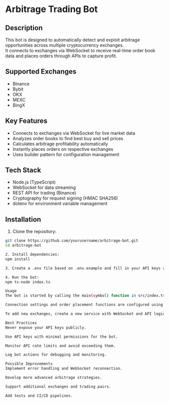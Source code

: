 # Arbitrage Trading Bot

## Description
This bot is designed to automatically detect and exploit arbitrage opportunities across multiple cryptocurrency exchanges.  
It connects to exchanges via WebSocket to receive real-time order book data and places orders through APIs to capture profit.

## Supported Exchanges
- Binance
- Bybit
- OKX
- MEXC
- BingX

## Key Features
- Connects to exchanges via WebSocket for live market data
- Analyzes order books to find best buy and sell prices
- Calculates arbitrage profitability automatically
- Instantly places orders on respective exchanges
- Uses builder pattern for configuration management

## Tech Stack
- Node.js (TypeScript)
- WebSocket for data streaming
- REST API for trading (Binance)
- Cryptography for request signing (HMAC SHA256)
- dotenv for environment variable management

## Installation
1. Clone the repository:
```bash
git clone https://github.com/yourusername/arbitrage-bot.git
cd arbitrage-bot

2. Install dependencies:
npm install

3. Create a .env file based on .env.example and fill in your API keys and other parameters:

4. Run the bot:
npm ts-node index.ts

Usage
The bot is started by calling the main(symbol) function in src/index.ts with the desired trading pair.

Connection settings and order placement functions are configured using the builder pattern.

To add new exchanges, create a new service with WebSocket and API logic accordingly.

Best Practices
Never expose your API keys publicly.

Use API keys with minimal permissions for the bot.

Monitor API rate limits and avoid exceeding them.

Log bot actions for debugging and monitoring.

Possible Improvements
Implement error handling and WebSocket reconnection.

Develop more advanced arbitrage strategies.

Support additional exchanges and trading pairs.

Add tests and CI/CD pipelines.